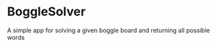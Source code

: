 BoggleSolver
============

A simple app for solving a given boggle board and returning all possible words
